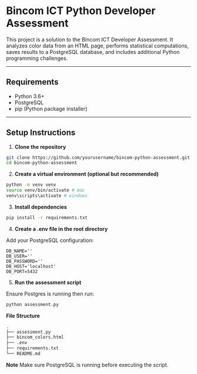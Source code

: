 # Bincom ICT Python Developer Assessment

This project is a solution to the Bincom ICT Developer Assessment. It analyzes color data from an HTML page, performs statistical computations, saves results to a PostgreSQL database, and includes additional Python programming challenges.

---

## Requirements

- Python 3.6+
- PostgreSQL
- pip (Python package installer)

---

## Setup Instructions

1. **Clone the repository**

```bash
git clone https://github.com/yourusername/bincom-python-assessment.git
cd bincom-python-assessment
```

2. **Create a virtual environment (optional but recommended)**

```bash
python -m venv venv
source venv/bin/activate # mac
venv\scripts\activate # windows
```

3. **Install dependencies**

```bash
pip install -r requirements.txt
```

4. **Create a .env file in the root directory**

Add your PostgreSQL configuration:

```env
DB_NAME=''
DB_USER=''
DB_PASSWORD=''
DB_HOST='localhost'
DB_PORT=5432
```
5. **Run the assessment script**

Ensure Postgres is running then run:

```bash
python assessment.py
```

**File Structure**
```bash
.
├── assessment.py
├── bincom_colors.html
├── .env
├── requirements.txt
└── README.md
```

**Note**
Make sure PostgreSQL is running before executing the script.

